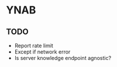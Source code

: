 # YNAB

## TODO

- Report rate limit
- Except if network error
- Is server knowledge endpoint agnostic?